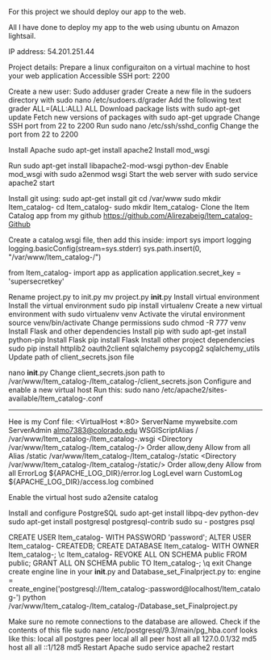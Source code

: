 
For this project we should deploy our app to the web. 

All I have done to deploy my app to the web using ubuntu on Amazon lightsail.

IP address: 54.201.251.44

Project details: 
Prepare a linux configuraiton on a virtual machine to host your web application
Accessible SSH port: 2200


Create a new user:
Sudo adduser grader
Create a new file in the sudoers directory with sudo nano /etc/sudoers.d/grader
Add the following text grader ALL=(ALL:ALL) ALL
Download package lists with sudo apt-get update
Fetch new versions of packages with sudo apt-get upgrade
Change SSH port from 22 to 2200
Run sudo nano /etc/ssh/sshd_config
Change the port from 22 to 2200

Install Apache
sudo apt-get install apache2
Install mod_wsgi

Run sudo apt-get install libapache2-mod-wsgi python-dev
Enable mod_wsgi with sudo a2enmod wsgi
Start the web server with sudo service apache2 start

Install git using: sudo apt-get install git
cd /var/www
sudo mkdir Item_catalog-
cd Item_catalog- 
sudo mkdir Item_catalog- 
Clone the Item Catalog app from my github https://github.com/Alirezabeig/Item_catalog-Github

Create a catalog.wsgi file, then add this inside:
import sys
import logging
logging.basicConfig(stream=sys.stderr)
sys.path.insert(0, "/var/www/Item_catalog-/")

from Item_catalog- import app as application
application.secret_key = 'supersecretkey'

Rename project.py to init.py mv project.py __init__.py
Install virtual environment
Install the virtual environment sudo pip install virtualenv
Create a new virtual environment with sudo virtualenv venv
Activate the virutal environment source venv/bin/activate
Change permissions sudo chmod -R 777 venv
Install Flask and other dependencies
Install pip with sudo apt-get install python-pip
Install Flask pip install Flask
Install other project dependencies sudo pip install httplib2 oauth2client sqlalchemy psycopg2 sqlalchemy_utils
Update path of client_secrets.json file

nano __init__.py
Change client_secrets.json path to /var/www/Item_catalog-/Item_catalog-/client_secrets.json
Configure and enable a new virtual host
Run this: sudo nano /etc/apache2/sites-available/Item_catalog-.conf

   ----------
   
Hee is my Conf file: <VirtualHost *:80>
ServerName mywebsite.com
ServerAdmin almo7383@colorado.edu
WSGIScriptAlias / /var/www/Item_catalog-/Item_catalog-.wsgi
<Directory /var/www/Item_catalog-/Item_catalog-/>
Order allow,deny
Allow from all
</Directory>
Alias /static /var/www/Item_catalog-/Item_catalog-/static
<Directory /var/www/Item_catalog-/Item_catalog-/static/>
Order allow,deny
Allow from all
</Directory>
ErrorLog ${APACHE_LOG_DIR}/error.log
LogLevel warn
CustomLog ${APACHE_LOG_DIR}/access.log combined
</VirtualHost>


Enable the virtual host sudo a2ensite catalog

Install and configure PostgreSQL
sudo apt-get install libpq-dev python-dev
sudo apt-get install postgresql postgresql-contrib
sudo su - postgres
psql

CREATE USER Item_catalog- WITH PASSWORD 'password';
ALTER USER Item_catalog- CREATEDB;
CREATE DATABASE Item_catalog- WITH OWNER Item_catalog-;
\c Item_catalog-
REVOKE ALL ON SCHEMA public FROM public;
GRANT ALL ON SCHEMA public TO Item_catalog-;
\q
exit
Change create engine line in your __init__.py and Database_set_Finalprject.py to: engine = create_engine('postgresql://Item_catalog-:password@localhost/Item_catalog-')
python /var/www/Item_catalog-/Item_catalog-/Database_set_Finalproject.py

Make sure no remote connections to the database are allowed. Check if the contents of this file sudo nano /etc/postgresql/9.3/main/pg_hba.conf looks like this:
local   all             postgres                                peer
local   all             all                                     peer
host    all             all             127.0.0.1/32            md5
host    all             all             ::1/128                 md5
Restart Apache
sudo service apache2 restart
